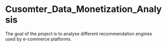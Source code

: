 # Cusomter_Data_Monetization_Analysis
The goal of the project is to analyse different recommendation engines used by e-commerce platforms.
